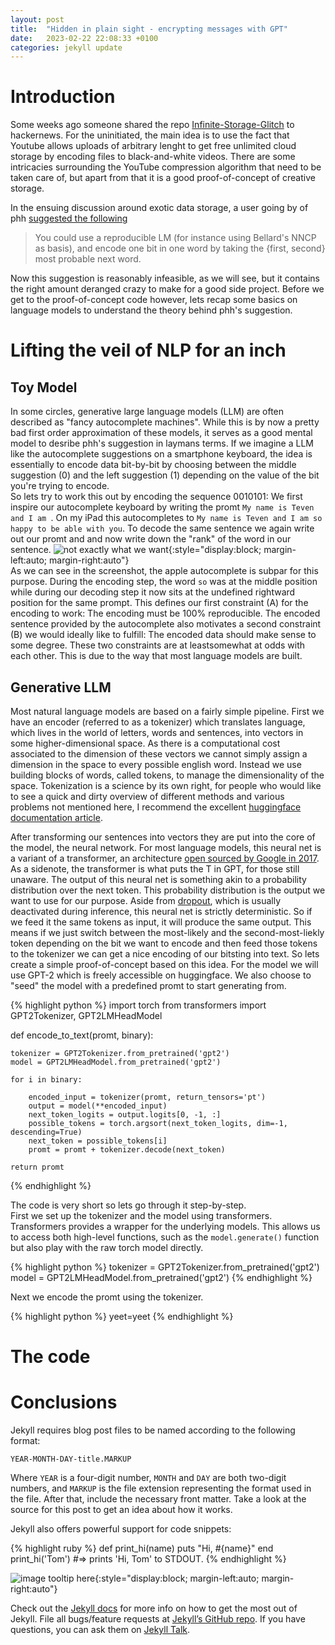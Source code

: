 ```yaml
---
layout: post
title:  "Hidden in plain sight - encrypting messages with GPT"
date:   2023-02-22 22:08:33 +0100
categories: jekyll update
---
```


# Introduction

Some weeks ago someone shared the repo [Infinite-Storage-Glitch](https://github.com/DvorakDwarf/Infinite-Storage-Glitch) to hackernews. For the uninitiated, the main idea is to use the fact that Youtube allows uploads of arbitrary lenght to get free unlimited cloud storage by encoding files to black-and-white videos. There are some intricacies surrounding the YouTube compression algorithm that need to be taken care of, but apart from that it is a good proof-of-concept of creative storage.

In the ensuing discussion around exotic data storage, a user going by of phh [suggested the following](https://news.ycombinator.com/item?id=34866808#34867655)

> You could use a reproducible LM (for instance using Bellard's NNCP as basis), and encode one bit in one word by taking the {first, second} most probable next word.  

Now this suggestion is reasonably infeasible, as we will see, but it contains the right amount deranged crazy to make for a good side project. Before we get to the proof-of-concept code however, lets recap some basics on language models to understand the theory behind phh's suggestion.

# Lifting the veil of NLP for an inch

## Toy Model
In some circles, generative large language models (LLM) are often described as "fancy autocomplete machines". While this is by now a pretty bad first order approximation of these models, it serves as a good mental model to desribe phh's suggestion in laymans terms. If we imagine a LLM like the autocomplete suggestions on a smartphone keyboard, the idea is essentially to encode data bit-by-bit by choosing between the middle suggestion (0) and the left suggestion (1) depending on the value of the bit you're trying to encode.  
So lets try to work this out by encoding the sequence 0010101: We first inspire our autocomplete keyboard by writing the promt `My name is Teven and I am `. On my iPad this autocompletes to `My name is Teven and I am so happy to be able with you`. To decode the same sentence we again write out our promt and and now write down the "rank" of the word in our sentence. 
![not exactly what we want](/images/ipad_autocomplete.jpeg){:style="display:block; margin-left:auto; margin-right:auto"}  
As we can see in the screenshot, the apple autocomplete is subpar for this purpose. During the encoding step, the word `so` was at the middle position while during our decoding step it now sits at the undefined rightward position for the same prompt. This defines our first constraint (A) for the encoding to work: The encoding must be 100% reproducible. The encoded sentence provided by the autocomplete also motivates a second constraint (B) we would ideally like to fulfill: The encoded data should make sense to some degree. These two constraints are at leastsomewhat at odds with each other. This is due to the way that most language models are built.

## Generative LLM

Most natural language models are based on a fairly simple pipeline. First we have an encoder (referred to as a tokenizer) which translates language, which lives in the world of letters, words and sentences, into vectors in some higher-dimensional space. As there is a computational cost associated to the dimension of these vectors we cannot simply assign a dimension in the space to every possible english word. Instead we use building blocks of words, called tokens, to manage the dimensionality of the space. Tokenization is a science by its own right, for people who would like to see a quick and dirty overview of different methods and various problems not mentioned here, I recommend the excellent [huggingface documentation article](https://huggingface.co/docs/transformers/main/en/tokenizer_summary).  

After transforming our sentences into vectors they are put into the core of the model, the neural network. For most language models, this neural net is a variant of a transformer, an architecture [open sourced by Google in 2017](https://arxiv.org/abs/1706.03762). As a sidenote, the transformer is what puts the T in GPT, for those still unaware. The output of this neural net is something akin to a probability distribution over the next token. This probability distribution is the output we want to use for our purpose. Aside from [dropout](https://arxiv.org/abs/1207.0580), which is usually deactivated during inference, this neural net is strictly deterministic. So if we feed it the same tokens as input, it will produce the same output. This means if we just switch between the most-likely and the second-most-liekly token depending on the bit we want to encode and then feed those tokens to the tokenizer we can get a nice encoding of our bitsting into text. So lets create a simple proof-of-concept based on this idea. For the model we will use GPT-2 which is freely accessible on huggingface. We also choose to "seed" the model with a predefined promt to start generating from.

{% highlight python %}
import torch
from transformers import GPT2Tokenizer, GPT2LMHeadModel

def encode_to_text(promt, binary):

    tokenizer = GPT2Tokenizer.from_pretrained('gpt2')
    model = GPT2LMHeadModel.from_pretrained('gpt2')

    for i in binary:

        encoded_input = tokenizer(promt, return_tensors='pt')
        output = model(**encoded_input)
        next_token_logits = output.logits[0, -1, :]
        possible_tokens = torch.argsort(next_token_logits, dim=-1, descending=True)
        next_token = possible_tokens[i]
        promt = promt + tokenizer.decode(next_token)

    return promt
{% endhighlight %}

The code is very short so lets go through it step-by-step.  
First we set up the tokenizer and the model using transformers. Transformers provides a wrapper for the underlying models. This allows us to access both high-level functions, such as the `model.generate()` function but also play with the raw torch model directly.

{% highlight python %}
    tokenizer = GPT2Tokenizer.from_pretrained('gpt2')
    model = GPT2LMHeadModel.from_pretrained('gpt2')
{% endhighlight %}

Next we encode the promt using the tokenizer. 




{% highlight python %}
yeet=yeet
{% endhighlight %}


# The code

# Conclusions

Jekyll requires blog post files to be named according to the following format:

`YEAR-MONTH-DAY-title.MARKUP`

Where `YEAR` is a four-digit number, `MONTH` and `DAY` are both two-digit numbers, and `MARKUP` is the file extension representing the format used in the file. After that, include the necessary front matter. Take a look at the source for this post to get an idea about how it works.

Jekyll also offers powerful support for code snippets:

{% highlight ruby %}
def print_hi(name)
  puts "Hi, #{name}"
end
print_hi('Tom')
#=> prints 'Hi, Tom' to STDOUT.
{% endhighlight %}

![image tooltip here](/images/security.png){:style="display:block; margin-left:auto; margin-right:auto"}

Check out the [Jekyll docs][jekyll-docs] for more info on how to get the most out of Jekyll. File all bugs/feature requests at [Jekyll’s GitHub repo][jekyll-gh]. If you have questions, you can ask them on [Jekyll Talk][jekyll-talk].

[jekyll-docs]: https://jekyllrb.com/docs/home
[jekyll-gh]:   https://github.com/jekyll/jekyll
[jekyll-talk]: https://talk.jekyllrb.com/
